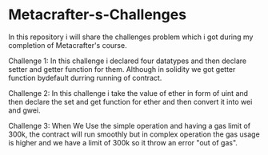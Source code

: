 # Metacrafter-s-Challenges
In this repository i will share the challenges problem which i got during my completion of Metacrafter's course.

Challenge 1: In this challenge i declared four datatypes and then declare setter and getter function for them. Although in solidity we got getter function bydefault durring running of contract.

Challenge 2: In this challenge i take the value of ether in form of uint and then declare the set and get function for ether and then convert it into wei and gwei.

Challenge 3: When We Use the simple operation and having a gas limit of 300k, the contract will run smoothly but in complex operation the gas usage is higher and we have a limit of 300k so it throw an error "out of gas".

